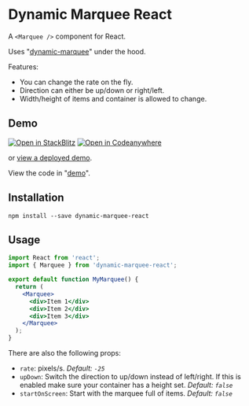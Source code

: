 # Dynamic Marquee React

A `<Marquee />` component for React.

Uses "[dynamic-marquee](https://github.com/tjenkinson/dynamic-marquee)" under the hood.

Features:

- You can change the rate on the fly.
- Direction can either be up/down or right/left.
- Width/height of items and container is allowed to change.

## Demo

[![Open in StackBlitz](https://developer.stackblitz.com/img/open_in_stackblitz.svg)](https://stackblitz.com/github/tjenkinson/dynamic-marquee-react/tree/main/demo?title=Dynamic%20Marquee%20React%20Demo&file=src%2Fmain.tsx)
[![Open in Codeanywhere](https://codeanywhere.com/img/open-in-codeanywhere-btn.svg)](https://app.codeanywhere.com/#https://github.com/tjenkinson/dynamic-marquee-react)


or [view a deployed demo](https://dynamic-marquee-react.tjenkinson.dev/).

View the code in "[demo](./demo)".

## Installation

```
npm install --save dynamic-marquee-react
```

## Usage

```jsx
import React from 'react';
import { Marquee } from 'dynamic-marquee-react';

export default function MyMarquee() {
  return (
    <Marquee>
      <div>Item 1</div>
      <div>Item 2</div>
      <div>Item 3</div>
    </Marquee>
  );
}
```

There are also the following props:

- `rate`: pixels/s. _Default: `-25`_
- `upDown`: Switch the direction to up/down instead of left/right. If this is enabled make sure your container has a height set. _Default: `false`_
- `startOnScreen`: Start with the marquee full of items. _Default: `false`_
